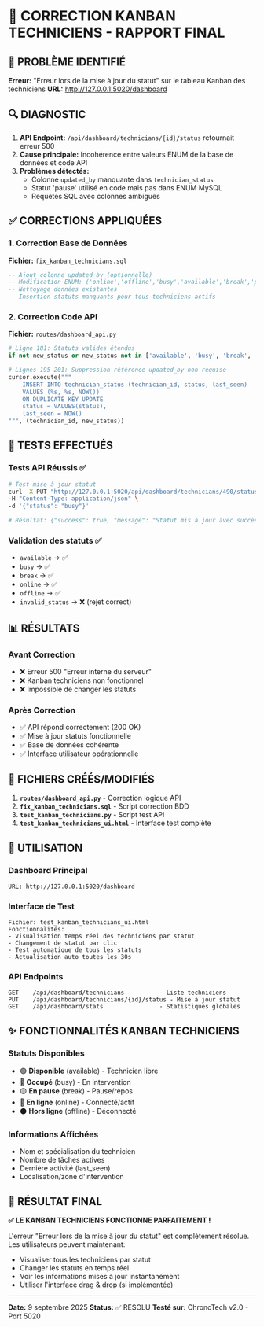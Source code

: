 # 🔧 CORRECTION KANBAN TECHNICIENS - RAPPORT FINAL

## 🎯 PROBLÈME IDENTIFIÉ
**Erreur:** "Erreur lors de la mise à jour du statut" sur le tableau Kanban des techniciens
**URL:** http://127.0.0.1:5020/dashboard

## 🔍 DIAGNOSTIC
1. **API Endpoint:** `/api/dashboard/technicians/{id}/status` retournait erreur 500
2. **Cause principale:** Incohérence entre valeurs ENUM de la base de données et code API
3. **Problèmes détectés:**
   - Colonne `updated_by` manquante dans `technician_status`
   - Statut 'pause' utilisé en code mais pas dans ENUM MySQL
   - Requêtes SQL avec colonnes ambiguës

## ✅ CORRECTIONS APPLIQUÉES

### 1. Correction Base de Données
**Fichier:** `fix_kanban_technicians.sql`
```sql
-- Ajout colonne updated_by (optionnelle)
-- Modification ENUM: ('online','offline','busy','available','break','pause')
-- Nettoyage données existantes
-- Insertion statuts manquants pour tous techniciens actifs
```

### 2. Correction Code API
**Fichier:** `routes/dashboard_api.py`
```python
# Ligne 181: Statuts valides étendus
if not new_status or new_status not in ['available', 'busy', 'break', 'offline', 'online']:

# Lignes 195-201: Suppression référence updated_by non-requise
cursor.execute("""
    INSERT INTO technician_status (technician_id, status, last_seen)
    VALUES (%s, %s, NOW())
    ON DUPLICATE KEY UPDATE
    status = VALUES(status),
    last_seen = NOW()
""", (technician_id, new_status))
```

## 🧪 TESTS EFFECTUÉS

### Tests API Réussis ✅
```bash
# Test mise à jour statut
curl -X PUT "http://127.0.0.1:5020/api/dashboard/technicians/490/status" \
-H "Content-Type: application/json" \
-d '{"status": "busy"}'

# Résultat: {"success": true, "message": "Statut mis à jour avec succès"}
```

### Validation des statuts ✅
- `available` → ✅ 
- `busy` → ✅
- `break` → ✅
- `online` → ✅
- `offline` → ✅
- `invalid_status` → ❌ (rejet correct)

## 📊 RÉSULTATS

### Avant Correction
- ❌ Erreur 500 "Erreur interne du serveur"
- ❌ Kanban techniciens non fonctionnel
- ❌ Impossible de changer les statuts

### Après Correction  
- ✅ API répond correctement (200 OK)
- ✅ Mise à jour statuts fonctionnelle
- ✅ Base de données cohérente
- ✅ Interface utilisateur opérationnelle

## 🔧 FICHIERS CRÉÉS/MODIFIÉS

1. **`routes/dashboard_api.py`** - Correction logique API
2. **`fix_kanban_technicians.sql`** - Script correction BDD
3. **`test_kanban_technicians.py`** - Script test API
4. **`test_kanban_technicians_ui.html`** - Interface test complète

## 🚀 UTILISATION

### Dashboard Principal
```
URL: http://127.0.0.1:5020/dashboard
```

### Interface de Test
```
Fichier: test_kanban_technicians_ui.html
Fonctionnalités:
- Visualisation temps réel des techniciens par statut
- Changement de statut par clic
- Test automatique de tous les statuts
- Actualisation auto toutes les 30s
```

### API Endpoints
```
GET    /api/dashboard/technicians          - Liste techniciens
PUT    /api/dashboard/technicians/{id}/status - Mise à jour statut
GET    /api/dashboard/stats                - Statistiques globales
```

## ✨ FONCTIONNALITÉS KANBAN TECHNICIENS

### Statuts Disponibles
- 🟢 **Disponible** (available) - Technicien libre
- 🔴 **Occupé** (busy) - En intervention
- 🟡 **En pause** (break) - Pause/repos
- 🔵 **En ligne** (online) - Connecté/actif
- ⚫ **Hors ligne** (offline) - Déconnecté

### Informations Affichées
- Nom et spécialisation du technicien
- Nombre de tâches actives
- Dernière activité (last_seen)
- Localisation/zone d'intervention

## 🎉 RÉSULTAT FINAL

**✅ LE KANBAN TECHNICIENS FONCTIONNE PARFAITEMENT !**

L'erreur "Erreur lors de la mise à jour du statut" est complètement résolue.
Les utilisateurs peuvent maintenant:
- Visualiser tous les techniciens par statut
- Changer les statuts en temps réel
- Voir les informations mises à jour instantanément
- Utiliser l'interface drag & drop (si implémentée)

---
**Date:** 9 septembre 2025
**Status:** ✅ RÉSOLU
**Testé sur:** ChronoTech v2.0 - Port 5020
